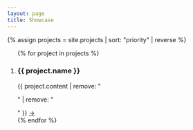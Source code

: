 ```yaml
---
layout: page
title: Showcase
---
```


<style>
	#showcase-grid {
		flex-direction: row;
		flex-wrap: wrap;
		column-gap: 0; row-gap: 0;
	}
	.card {
		justify-content: flex-end;
		min-width: 40%;
		aspect-ratio: 16/9;
		background-color: #333333;
		background-size: cover;
		margin: 0;
		flex-grow: 1;
	}
	.card.big {
		min-width: 60%;
		flex-grow: 2;
	}
	.card figcaption {
		padding: 1.5em;
		background: linear-gradient(transparent, rgba(0, 0, 0, 0.75));
		text-shadow: 0 0 black;
	}
</style>

{% assign projects = site.projects | sort: "priority" | reverse %}

<section class="full-width">
	<ol class="horizontal list" id="showcase-grid">
		{% for project in projects %}
		<li class="card{% if project.highlight %} big{%endif%}" style="background-image: url({{ project.image }})">
			<figcaption>
				<h3>{{ project.name }}</h3>
				<span>{{ project.content | remove: "<p>" | remove: "</p>" }}</span>
				<a href="{{ project.url }}" title="Link">→</a>
			</figcaption>
		</li>
		{% endfor %}
	</ol>
</section>
